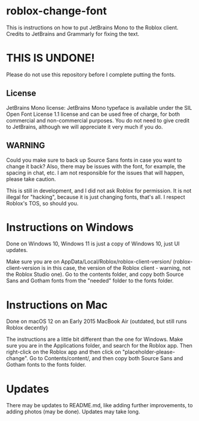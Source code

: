 # roblox-change-font
This is instructions on how to put JetBrains Mono to the Roblox client. Credits to JetBrains and Grammarly for fixing the text.

# THIS IS UNDONE!
Please do not use this repository before I complete putting the fonts.

## License
JetBrains Mono license:
JetBrains Mono typeface is available under the SIL Open Font License 1.1 license and can be used free of charge, for both commercial and non-commercial purposes. You do not need to give credit to JetBrains, although we will appreciate it very much if you do.

## WARNING
Could you make sure to back up Source Sans fonts in case you want to change it back? Also, there may be issues with the font, for example, the spacing in chat, etc. I am not responsible for the issues that will happen, please take caution.

This is still in development, and I did not ask Roblox for permission. It is not illegal for "hacking", because it is just changing fonts, that's all. I respect Roblox's TOS, so should you.

# Instructions on Windows
Done on Windows 10, Windows 11 is just a copy of Windows 10, just UI updates.

Make sure you are on AppData/Local/Roblox/roblox-client-version/ (roblox-client-version is in this case, the version of the Roblox client - warning, not the Roblox Studio one). Go to the contents folder, and copy both Source Sans and Gotham fonts from the "needed" folder to the fonts folder.

# Instructions on Mac
Done on macOS 12 on an Early 2015 MacBook Air (outdated, but still runs Roblox decently)

The instructions are a little bit different than the one for Windows. Make sure you are in the Applications folder, and search for the Roblox app. Then right-click on the Roblox app and then click on "placeholder-please-change". Go to Contents/content/, and then copy both Source Sans and Gotham fonts to the fonts folder.

# Updates
There may be updates to README.md, like adding further improvements, to adding photos (may be done). Updates may take long.
